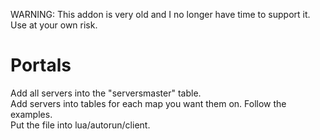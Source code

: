 WARNING: This addon is very old and I no longer have time to support it. Use at your own risk.

Portals
=======

Add all servers into the "serversmaster" table.  
Add servers into tables for each map you want them on. Follow the examples.  
Put the file into lua/autorun/client.
